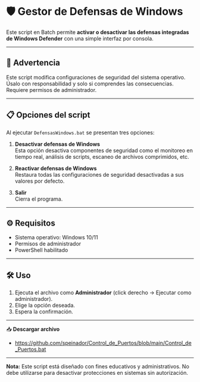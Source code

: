 # 🛡️ Gestor de Defensas de Windows

Este script en Batch permite **activar o desactivar las defensas integradas de Windows Defender** con una simple interfaz por consola.
________________________________________
## 🚨 Advertencia

Este script modifica configuraciones de seguridad del sistema operativo. Úsalo con responsabilidad y solo si comprendes las consecuencias. Requiere permisos de administrador.
________________________________________
## 📋 Opciones del script

Al ejecutar `DefensasWindows.bat` se presentan tres opciones:

1. **Desactivar defensas de Windows**  
   Esta opción desactiva componentes de seguridad como el monitoreo en tiempo real, análisis de scripts, escaneo de archivos comprimidos, etc.

2. **Reactivar defensas de Windows**  
   Restaura todas las configuraciones de seguridad desactivadas a sus valores por defecto.

3. **Salir**  
   Cierra el programa.
________________________________________
## ⚙️ Requisitos

- Sistema operativo: Windows 10/11
- Permisos de administrador
- PowerShell habilitado
________________________________________
## 🛠 Uso

1. Ejecuta el archivo como **Administrador** (click derecho → Ejecutar como administrador).
2. Elige la opción deseada.
3. Espera la confirmación.
________________________________________
📥 **Descargar archivo**
- https://github.com/speinador/Control_de_Puertos/blob/main/Control_de_Puertos.bat
________________________________________
**Nota:** Este script está diseñado con fines educativos y administrativos. No debe utilizarse para desactivar protecciones en sistemas sin autorización.
